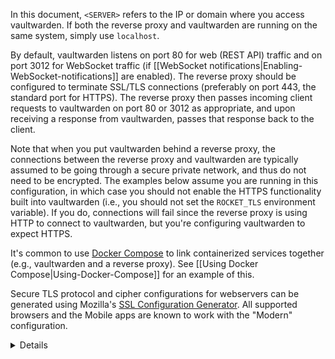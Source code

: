 In this document, `<SERVER>` refers to the IP or domain where you access vaultwarden. If both the reverse proxy and vaultwarden are running on the same system, simply use `localhost`.

By default, vaultwarden listens on port 80 for web (REST API) traffic and on port 3012 for WebSocket traffic (if [[WebSocket notifications|Enabling-WebSocket-notifications]] are enabled). The reverse proxy should be configured to terminate SSL/TLS connections (preferably on port 443, the standard port for HTTPS). The reverse proxy then passes incoming client requests to vaultwarden on port 80 or 3012 as appropriate, and upon receiving a response from vaultwarden, passes that response back to the client.

Note that when you put vaultwarden behind a reverse proxy, the connections between the reverse proxy and vaultwarden are typically assumed to be going through a secure private network, and thus do not need to be encrypted. The examples below assume you are running in this configuration, in which case you should not enable the HTTPS functionality built into vaultwarden (i.e., you should not set the `ROCKET_TLS` environment variable). If you do, connections will fail since the reverse proxy is using HTTP to connect to vaultwarden, but you're configuring vaultwarden to expect HTTPS.

It's common to use [Docker Compose](https://docs.docker.com/compose/) to link containerized services together (e.g., vaultwarden and a reverse proxy). See [[Using Docker Compose|Using-Docker-Compose]] for an example of this.

Secure TLS protocol and cipher configurations for webservers can be generated using Mozilla's [SSL Configuration Generator](https://ssl-config.mozilla.org/). All supported browsers and the Mobile apps are known to work with the "Modern" configuration.

<details>
<details>
<summary>Caddy 2.x</summary><br/>

Caddy 2 can automatically enable HTTPS in some circumstances, check the [docs](https://caddyserver.com/docs/automatic-https).

In the Caddyfile syntax, `{$VAR}` denotes the value of the environment variable `VAR`.
If you prefer, you can also directly specify a value instead of substituting an env var value.

```
{$DOMAIN}:443 {
  log {
    level INFO
    output file {$LOG_FILE} {
      roll_size 10MB
      roll_keep 10
    }
  }

  # Uncomment this if you want to get a cert via ACME (Let's Encrypt or ZeroSSL).
  # tls {$EMAIL}

  # Or uncomment this if you're providing your own cert. You would also use this option
  # if you're running behind Cloudflare.
  # tls {$SSL_CERT_PATH} {$SSL_KEY_PATH}

  # This setting may have compatibility issues with some browsers
  # (e.g., attachment downloading on Firefox). Try disabling this
  # if you encounter issues.
  encode gzip

  # Uncomment to improve security (WARNING: only use if you understand the implications!)
  # header {
  #      # Enable HTTP Strict Transport Security (HSTS)
  #      Strict-Transport-Security "max-age=31536000;"
  #      # Enable cross-site filter (XSS) and tell browser to block detected attacks
  #      X-XSS-Protection "1; mode=block"
  #      # Disallow the site to be rendered within a frame (clickjacking protection)
  #      X-Frame-Options "DENY"
  #      # Prevent search engines from indexing (optional)
  #      X-Robots-Tag "none"
  #      # Server name removing
  #      -Server
  # }

  # Uncomment to allow access to the admin interface only from local networks
  # @insecureadmin {
  #   not remote_ip 192.168.0.0/16 172.16.0.0/12 10.0.0.0/8
  #   path /admin*
  # }
  # redir @insecureadmin /

  # Notifications redirected to the websockets server
  reverse_proxy /notifications/hub <SERVER>:3012

  # Proxy everything else to Rocket
  reverse_proxy <SERVER>:80 {
       # Send the true remote IP to Rocket, so that vaultwarden can put this in the
       # log, so that fail2ban can ban the correct IP.
       header_up X-Real-IP {remote_host}
  }
}
```
</details>

<details>
<summary>Nginx (by shauder)</summary><br/>

```nginx
server {
  listen 443 ssl http2;
  server_name vault.*;
  
  # Specify SSL config if using a shared one.
  #include conf.d/ssl/ssl.conf;
  
  # Allow large attachments
  client_max_body_size 128M;

  location / {
    proxy_pass http://<SERVER>:80;
    proxy_set_header Host $host;
    proxy_set_header X-Real-IP $remote_addr;
    proxy_set_header X-Forwarded-For $proxy_add_x_forwarded_for;
    proxy_set_header X-Forwarded-Proto $scheme;
  }
  
  location /notifications/hub {
    proxy_pass http://<SERVER>:3012;
    proxy_set_header Upgrade $http_upgrade;
    proxy_set_header Connection "upgrade";
  }
  
  location /notifications/hub/negotiate {
    proxy_pass http://<SERVER>:80;
  }

  # Optionally add extra authentication besides the ADMIN_TOKEN
  # If you don't want this, leave this part out
  location /admin {
    # See: https://docs.nginx.com/nginx/admin-guide/security-controls/configuring-http-basic-authentication/
    auth_basic "Private";
    auth_basic_user_file /path/to/htpasswd_file;

    proxy_set_header Host $host;
    proxy_set_header X-Real-IP $remote_addr;
    proxy_set_header X-Forwarded-For $proxy_add_x_forwarded_for;
    proxy_set_header X-Forwarded-Proto $scheme;

    proxy_pass http://<SERVER>:80;
  }

}
```
</details>

<details>
<summary>Nginx with sub-path (by BlackDex)</summary><br/>

In this example vaultwarden will be available via https://bitwarden.example.tld/vault/<br/>
If you want to use any other sub-path, like `bitwarden` or `secret-vault` you should change `/vault/` in the example below to match.<br/>
<br/>
For this to work you need to configure your `DOMAIN` variable to match so it should look like:

```ini
; Add the sub-path! Else this will not work!
DOMAIN=https://bitwarden.example.tld/vault/
```

```nginx
# Define the server IP and ports here.
upstream vaultwarden-default { server 127.0.0.1:8080; }
upstream vaultwarden-ws { server 127.0.0.1:3012; }

# Redirect HTTP to HTTPS
server {
    listen 80;
    listen [::]:80;
    server_name vaultwarden.example.tld;
    return 301 https://$host$request_uri;
}

server {
    listen 443 ssl http2;
    listen [::]:443 ssl http2;
    server_name vaultwarden.example.tld;

    # Specify SSL Config when needed
    #ssl_certificate /path/to/certificate/letsencrypt/live/vaultwarden.example.tld/fullchain.pem;
    #ssl_certificate_key /path/to/certificate/letsencrypt/live/vaultwarden.example.tld/privkey.pem;
    #ssl_trusted_certificate /path/to/certificate/letsencrypt/live/vaultwarden.example.tld/fullchain.pem;

    client_max_body_size 128M;

    ## Using a Sub Path Config
    # Path to the root of your installation
    location /vault/ {
      proxy_set_header Host $host;
      proxy_set_header X-Real-IP $remote_addr;
      proxy_set_header X-Forwarded-For $proxy_add_x_forwarded_for;
      proxy_set_header X-Forwarded-Proto $scheme;

      proxy_pass http://vaultwarden-default;
    }

    location /vault/notifications/hub/negotiate {
      proxy_set_header Host $host;
      proxy_set_header X-Real-IP $remote_addr;
      proxy_set_header X-Forwarded-For $proxy_add_x_forwarded_for;
      proxy_set_header X-Forwarded-Proto $scheme;

      proxy_pass http://vaultwarden-default;
    }

    location /vault/notifications/hub {
      proxy_set_header Upgrade $http_upgrade;
      proxy_set_header Connection $http_connection;
      proxy_set_header X-Real-IP $remote_addr;

      proxy_pass http://vaultwarden-ws;
    }

    # Optionally add extra authentication besides the ADMIN_TOKEN
    # If you don't want this, leave this part out
    location ^~ /vault/admin {
      # See: https://docs.nginx.com/nginx/admin-guide/security-controls/configuring-http-basic-authentication/
      auth_basic "Private";
      auth_basic_user_file /path/to/htpasswd_file;

      proxy_set_header Host $host;
      proxy_set_header X-Real-IP $remote_addr;
      proxy_set_header X-Forwarded-For $proxy_add_x_forwarded_for;
      proxy_set_header X-Forwarded-Proto $scheme;

      proxy_pass http://vaultwarden-default;
    }

}
```
</details>

<details>
<summary>Nginx (by ypid)</summary><br/>

Ansible inventory example that uses DebOps to configure nginx as a reverse proxy for vaultwarden. I choose to go with the PSK in the URL for additional security to not expose the API to everyone on the Internet because the client apps do not support client certificates yet (I tested it). Note: Using subpath/PSK requires to patch the source code and recompile, ref: https://github.com/dani-garcia/vaultwarden/issues/241#issuecomment-436376497. /admin is untested. For general discussion about subpath hosting for security refer to: https://github.com/debops/debops/issues/1233

```YAML
bitwarden__fqdn: 'vault.example.org'

nginx__upstreams:

  - name: 'bitwarden'
    type: 'default'
    enabled: True
    server: 'localhost:8000'

nginx__servers:

  - name: '{{ bitwarden__fqdn }}'
    filename: 'debops.bitwarden'
    by_role: 'debops.bitwarden'
    favicon: False
    root: '/usr/share/vaultwarden/web-vault'

    location_list:

      - pattern: '/'
        options: |-
          deny all;

      - pattern: '= /ekkP9wtJ_psk_changeme_Hr9CCTud'
        options: |-
          return 307 $scheme://$host$request_uri/;

      ## All the security HTTP headers would then need to be set by nginx as well.
      # - pattern: '/ekkP9wtJ_psk_changeme_Hr9CCTud/'
      #   options: |-
      #     alias /usr/share/vaultwarden/web-vault/;

      - pattern: '/ekkP9wtJ_psk_changeme_Hr9CCTud/'
        options: |-
          proxy_set_header Host              $host;
          # proxy_set_header X-Real-IP         $remote_addr;
          # proxy_set_header X-Forwarded-For   $proxy_add_x_forwarded_for;
          proxy_set_header X-Forwarded-Proto $scheme;
          proxy_set_header X-Forwarded-Port  443;

          proxy_pass http://bitwarden;

      ## Do not use the icons features as long as it reveals all domains from
      ## our credentials to the server.
      - pattern: '/ekkP9wtJ_psk_changeme_Hr9CCTud/icons/'
        options: |-
          access_log off;
          log_not_found off;
          deny all;
```
</details>

<details>
<summary>Nginx (NixOS)(by tklitschi)</summary><br/>

Example NixOS nginx config. For more Information about NixOS Deployment see [Deployment Wiki page](https://github.com/dani-garcia/vaultwarden/wiki/Deployment-examples).


```nix
{ config, ... }:
{
  security.acme.acceptTerms = true;
  security.acme.email = "me@example.com";
  security.acme.certs = {

    "vw.example.com" = {
      group = "vaultwarden";
      keyType = "rsa2048";
      allowKeysForGroup = true;
    };
  };

  services.nginx = {
    enable = true;

    recommendedGzipSettings = true;
    recommendedOptimisation = true;
    recommendedProxySettings = true;
    recommendedTlsSettings = true;

    virtualHosts = {
      "vw.example.com" = {
        forceSSL = true;
        enableACME = true;
        locations."/" = {
          proxyPass = "http://localhost:8812"; #changed the default rocket port due to some conflict
          proxyWebsockets = true;
        };
        locations."/notifications/hub" = {
          proxyPass = "http://localhost:3012";
          proxyWebsockets = true;
        };
        locations."/notifications/hub/negotiate" = {
          proxyPass = "http://localhost:8812";
          proxyWebsockets = true;
        };
      };
    };
  };
}

```
</details>
<details>
<summary>Apache (by fbartels)</summary><br/>

Remember to enable `mod_proxy_wstunnel` and `mod_proxy_http`, for example with: `a2enmod proxy_wstunnel` and `a2enmod proxy_http`.
```apache
<VirtualHost *:443>
    SSLEngine on
    ServerName bitwarden.$hostname.$domainname

    SSLCertificateFile ${SSLCERTIFICATE}
    SSLCertificateKeyFile ${SSLKEY}
    SSLCACertificateFile ${SSLCA}
    ${SSLCHAIN}

    ErrorLog \${APACHE_LOG_DIR}/bitwarden-error.log
    CustomLog \${APACHE_LOG_DIR}/bitwarden-access.log combined

    RewriteEngine On
    RewriteCond %{HTTP:Upgrade} =websocket [NC]
    RewriteRule /notifications/hub(.*) ws://<SERVER>:3012/$1 [P,L]
    ProxyPass / http://<SERVER>:80/

    ProxyPreserveHost On
    ProxyRequests Off
    RequestHeader set X-Real-IP %{REMOTE_ADDR}s
</VirtualHost>
```
</details>

<details>
<summary>Apache in a sub-location (by ss89)</summary><br/>
Modify your docker start-up to include the sub-location.

```
; Add the sub-location! Else this will not work!
DOMAIN=https://$hostname.$domainname/$sublocation/
```

Ensure you have the websocket proxy module loaded somewhere in your apache config.
It can look something like: 

```
LoadModule proxy_wstunnel_module modules/mod_proxy_wstunnel.so`
```

On some OS's you can use a2enmod, for example with: `a2enmod proxy_wstunnel` and `a2enmod proxy_http`.

```apache
<VirtualHost *:443>
    SSLEngine on
    ServerName $hostname.$domainname

    SSLCertificateFile ${SSLCERTIFICATE}
    SSLCertificateKeyFile ${SSLKEY}
    SSLCACertificateFile ${SSLCA}
    ${SSLCHAIN}

    ErrorLog \${APACHE_LOG_DIR}/error.log
    CustomLog \${APACHE_LOG_DIR}/access.log combined

    <Location /$sublocation/> #adjust here if necessary
        RewriteEngine On
        RewriteCond %{HTTP:Upgrade} =websocket [NC]
        RewriteRule /notifications/hub(.*) ws://<SERVER>:3012/$1 [P,L]
        ProxyPass http://<SERVER>:80/$sublocation/

        ProxyPreserveHost On
        RequestHeader set X-Real-IP %{REMOTE_ADDR}s
    </Location>
</VirtualHost>
```
</details>

<details>
<summary>Traefik v1 (docker-compose example)</summary><br/>

```yaml
labels:
    - traefik.enable=true
    - traefik.docker.network=traefik
    - traefik.web.frontend.rule=Host:bitwarden.domain.tld
    - traefik.web.port=80
    - traefik.hub.frontend.rule=Host:bitwarden.domain.tld;Path:/notifications/hub
    - traefik.hub.port=3012
    - traefik.hub.protocol=ws
```
</details>

<details>
<summary>Traefik v2 (docker-compose example by hwwilliams)</summary><br/>

#### Traefik v1 labels migrated to Traefik v2
```yaml
labels:
  - traefik.enable=true
  - traefik.docker.network=traefik
  - traefik.http.routers.bitwarden-ui.rule=Host(`bitwarden.domain.tld`)
  - traefik.http.routers.bitwarden-ui.service=bitwarden-ui
  - traefik.http.services.bitwarden-ui.loadbalancer.server.port=80
  - traefik.http.routers.bitwarden-websocket.rule=Host(`bitwarden.domain.tld`) && Path(`/notifications/hub`)
  - traefik.http.routers.bitwarden-websocket.service=bitwarden-websocket
  - traefik.http.services.bitwarden-websocket.loadbalancer.server.port=3012
```

#### Migrated labels plus HTTP to HTTPS redirect
These labels assume that the entrypoints defined in Traefik for port 80 and 443 are 'web' and 'websecure' respectively.

These labels also assume you already have a default certificates resolver defined in Traefik.
```yaml
labels:
  - traefik.enable=true
  - traefik.docker.network=traefik
  - traefik.http.middlewares.redirect-https.redirectScheme.scheme=https
  - traefik.http.middlewares.redirect-https.redirectScheme.permanent=true
  - traefik.http.routers.bitwarden-ui-https.rule=Host(`bitwarden.domain.tld`)
  - traefik.http.routers.bitwarden-ui-https.entrypoints=websecure
  - traefik.http.routers.bitwarden-ui-https.tls=true
  - traefik.http.routers.bitwarden-ui-https.service=bitwarden-ui
  - traefik.http.routers.bitwarden-ui-http.rule=Host(`bitwarden.domain.tld`)
  - traefik.http.routers.bitwarden-ui-http.entrypoints=web
  - traefik.http.routers.bitwarden-ui-http.middlewares=redirect-https
  - traefik.http.routers.bitwarden-ui-http.service=bitwarden-ui
  - traefik.http.services.bitwarden-ui.loadbalancer.server.port=80
  - traefik.http.routers.bitwarden-websocket-https.rule=Host(`bitwarden.domain.tld`) && Path(`/notifications/hub`)
  - traefik.http.routers.bitwarden-websocket-https.entrypoints=websecure
  - traefik.http.routers.bitwarden-websocket-https.tls=true
  - traefik.http.routers.bitwarden-websocket-https.service=bitwarden-websocket
  - traefik.http.routers.bitwarden-websocket-http.rule=Host(`bitwarden.domain.tld`) && Path(`/notifications/hub`)
  - traefik.http.routers.bitwarden-websocket-http.entrypoints=web
  - traefik.http.routers.bitwarden-websocket-http.middlewares=redirect-https
  - traefik.http.routers.bitwarden-websocket-http.service=bitwarden-websocket
  - traefik.http.services.bitwarden-websocket.loadbalancer.server.port=3012
```
</details>

<details>
<summary>HAproxy (by BlackDex)</summary><br/>

Add these lines to your haproxy configuration. 

```haproxy
frontend vaultwarden
    bind 0.0.0.0:80
    option forwardfor header X-Real-IP
    http-request set-header X-Real-IP %[src]
    default_backend vaultwarden_http
    use_backend vaultwarden_ws if { path_beg /notifications/hub } !{ path_beg /notifications/hub/negotiate }

backend vaultwarden_http
    # Enable compression if you want
    # compression algo gzip
    # compression type text/plain text/css application/json application/javascript text/xml application/xml application/xml+rss text/javascript
    server vwhttp 0.0.0.0:8080

backend vaultwarden_ws
    server vwws 0.0.0.0:3012
```
</details>


<details>
<summary>HAproxy (by <a href="https://github.com/williamdes" target="_blank">@williamdes</a>)</summary><br/>

Add these lines to your HAproxy configuration. 

```haproxy
backend static-success-default
  mode http
  errorfile 503 /usr/local/etc/haproxy/static/index.static.default.html
  errorfile 200 /usr/local/etc/haproxy/static/index.static.default.html

frontend http-in
    bind *:80
    bind *:443 ssl crt /acme.sh/domain.tld/domain.tld.pem
    option forwardfor header X-Real-IP
    http-request set-header X-Real-IP %[src]
    default_backend static-success-default

    # Define hosts
    acl host_bitwarden_domain_tld hdr_dom(Host) -i bitwarden.domain.tld

    ## figure out which one to use
    use_backend vaultwarden_http if host_bitwarden_domain_tld !{ path_beg /notifications/hub } or { path_beg /notifications/hub/negotiate }
    use_backend vaultwarden_ws if host_bitwarden_domain_tld { path_beg /notifications/hub } !{ path_beg /notifications/hub/negotiate }

backend vaultwarden_http
    # Enable compression if you want
    # compression algo gzip
    # compression type text/plain text/css application/json application/javascript text/xml application/xml application/xml+rss text/javascript
    # You can use the container hostname if you are using haproxy with docker-compose
    server vw_http 0.0.0.0:8080

backend vaultwarden_ws
    # You can use the container hostname if you are using haproxy with docker-compose
    server vw_ws 0.0.0.0:3012
```
</details>
